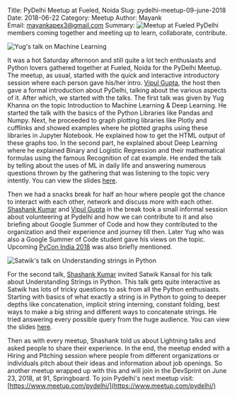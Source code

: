 Title: PyDelhi Meetup at Fueled, Noida 
Slug: pydelhi-meetup-09-june-2018 
Date: 2018-06-22 
Category: Meetup 
Author: Mayank  
Email: mayankapex3@gmail.com
Summary: ![Meetup at Fueled]({filename}/images/pydelhi-09-06-2018-1.jpg) PyDelhi members coming together and meeting up to learn, collaborate, contribute.

![Yug's talk on Machine Learning]({filename}/images/pydelhi-09-06-2018-1.jpg)

It was a hot Saturday afternoon and still quite a lot tech enthusiasts and Python lovers gathered together at Fueled, Noida for the PyDelhi Meetup. The meetup, as usual, started with the quick and interactive introductory session where each person gave his/her intro. [Vipul Gupta](https://twitter.com/vipulgupta2048), the host then gave a formal introduction about PyDelhi, talking about the various aspects of it. After which, we started with the talks. The first talk was given by Yug Khanna on the topic Introduction to Machine Learning & Deep Learning. He started the talk with the basics of the Python Libraries like Pandas and Numpy. Next, he proceeded to graph plotting libraries like Plotly and cufflinks and showed examples where he plotted graphs using these libraries in Jupyter Notebook. He explained how to get the HTML output of these graphs too. In the second part, he explained about Deep Learning where he explained Binary and Logistic Regression and their mathematical formulas using the famous Recognition of cat example. He ended the talk by telling about the uses of ML in daily life and answering numerous questions thrown by the gathering that was listening to the topic very intently. You can view the slides [here](https://prezi.com/p/wihqljm-gapk/ds-and-dl-9th-june-2018/).

Then we had a snacks break for half an hour where people got the chance to interact with each other, network and discuss more with each other. [Shashank Kumar](https://twitter.com/realslimshanky) and [Vipul Gupta](https://twitter.com/vipulgupta2048) in the break took a small informal session about volunteering at Pydelhi and how we can contribute to it and also briefing about Google Summer of Code and how they contributed to the organization and their experience and journey till then. Later Yug who was also a Google Summer of Code student gave his views on the topic. Upcoming [PyCon India 2018](https://in.pycon.org/2018/) was also briefly mentioned.

![Satwik's talk on Understanding strings in Python]({filename}/images/pydelhi-09-06-2018-2.jpg)

For the second talk, [Shashank Kumar](https://twitter.com/realslimshanky) invited Satwik Kansal for his talk about Understanding Strings in Python. This talk gets quite interactive as Satwik has lots of tricky questions to ask from all the Python enthusiasts. Starting with basics of what exactly a string is in Python to going to deeper depths like concatenation, implicit string interning, constant folding, best ways to make a big string and different ways to concatenate strings. He tried answering every possible query from the huge audience. You can view the slides [here](https://docs.google.com/presentation/d/1aE0QmLDffyGRvChqhxaSUWEtBkDqZH5NR3in5FBOPlc/edit#slide=id.g3b7b93b895_0_88). 

Then as with every meetup, Shashank told us about Lightning talks and asked people to share their experience. In the end, the meetup ended with a Hiring and Pitching session where people from different organizations or individuals pitch about their ideas and information about job openings. So another meetup wrapped up with this and will join in the DevSprint on June 23, 2018, at 91, Springboard. To join Pydelhi's next meetup visit: [https://www.meetup.com/pydelhi/](https://www.meetup.com/pydelhi/) 

